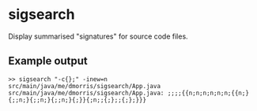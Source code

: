 # sigsearch

Display summarised "signatures" for source code files.

## Example output

    >> sigsearch "-c{};" -inew=n src/main/java/me/dmorris/sigsearch/App.java
    src/main/java/me/dmorris/sigsearch/App.java: ;;;;{{n;n;n;n;n;n;{{n;}{;;n;}{;;n;}{;;n;}{;}}{;n;;{;};;{;};}}}

